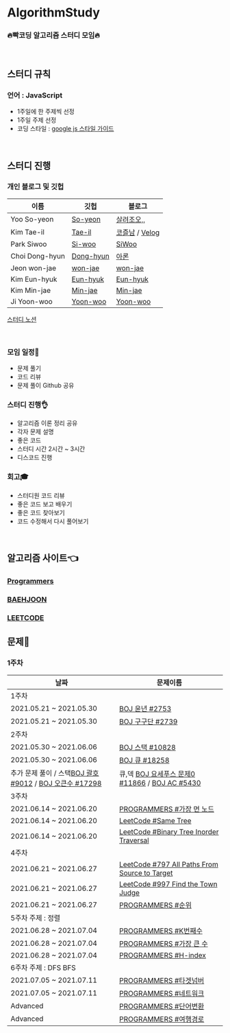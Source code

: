 # AlgorithmStudy
### **🔥빡코딩 알고리즘 스터디 모임🔥**

<br>

## 스터디 규칙

### 언어 : JavaScript
  - 1주일에 한 주제씩 선정
  - 1주일 주제 선정
  - 코딩 스타일 : [google js 스타일 가이드](https://steemit.com/wdev/@wonsama/javascript)
<br>

## **스터디 진행**

### 개인 블로그 및 깃헙

| 이름 | 깃헙 | 블로그 | 
|---|---|---|
| Yoo So-yeon | [So-yeon](https://github.com/loverduck) | [살려조오,,](https://codingduck.tistory.com/)  |
| Kim Tae-il | [Tae-il](https://github.com/james-taeil) | [코즐남](https://cozznam.tistory.com/) / [Velog](https://velog.io/@edan_3000) |
| Park Siwoo | [Si-woo](https://github.com/SiwooPak) | [SiWoo](https://velog.io/@dev_shu) |
| Choi Dong-hyun | [Dong-hyun](https://github.com/aarDong-hyunon-93 ) | [아론](https://velog.io/@aaron_93) |
| Jeon won-jae | [won-jae](https://github.com/coriander345) | [won-jae](https://coriander345.github.io/) |
| Kim Eun-hyuk | [Eun-hyuk](https://github.com/steel-hyuk) | [Eun-hyuk](https://velog.io/@steel_hyuk___2) |
| Kim Min-jae | [Min-jae](https://github.com/minjman2659) | [Min-jae](https://www.notion.so/minjman2659/16d5cc5769c84f4aacb11952a3625dfc) |
| Ji Yoon-woo | [Yoon-woo](https://github.com/unuuuuu) | [Yoon-woo](https://velog.io/@unuuuuu) |


[스터디 노션](https://www.notion.so/loverduck97/Algorithm-Study-2d0c49b91c074f419830852c96306e6d)

<br>


### 모임 일정📅
  - 문제 풀기
  - 코드 리뷰
  - 문제 풀이 Github 공유

### 스터디 진행👌
  - 알고리즘 이론 정리 공유
  - 각자 문제 설명
  - 좋은 코드 
  - 스터디 시간 2시간 ~ 3시간
  - 디스코드 진행

### 회고🎓
  - 스터디원 코드 리뷰
  - 좋은 코드 보고 배우기
  - 좋은 코드 찾아보기
  - 코드 수정해서 다시 풀어보기

<br>

## **알고리즘 사이트👈** 
### [Programmers](https://programmers.co.kr/learn/challenges?tab=all_challenges)<br>
### [BAEHJOON](https://www.acmicpc.net/)<br>
### [LEETCODE](https://leetcode.com/)<br>

## **문제**🥳

### 1주차
| 날짜 | 문제이름 | 
|---|---|
|1주차|
| 2021.05.21 ~ 2021.05.30 | [BOJ 윤년 #2753](https://www.acmicpc.net/problem/2753) |
| 2021.05.21 ~ 2021.05.30 | [BOJ 구구단 #2739](https://www.acmicpc.net/problem/2739) |
|2주차|
| 2021.05.30 ~ 2021.06.06 | [BOJ 스택 #10828](https://www.acmicpc.net/problem/10828) |
| 2021.05.30 ~ 2021.06.06 | [BOJ 큐 #18258](https://www.acmicpc.net/problem/18258) |
|추가 문제 풀이 / 스택[BOJ 괄호 #9012](https://www.acmicpc.net/problem/9012) / [BOJ 오큰수 #17298](https://www.acmicpc.net/problem/17298) | 큐,덱 [BOJ 요세푸스 문제0 #11866](https://www.acmicpc.net/problem/11866) / [BOJ AC #5430](https://www.acmicpc.net/problem/5430) |
|3주차|
| 2021.06.14 ~ 2021.06.20 | [PROGRAMMERS #가장 먼 노드](https://programmers.co.kr/learn/courses/30/lessons/49189) |
| 2021.06.14 ~ 2021.06.20 | [LeetCode #Same Tree](https://leetcode.com/problems/same-tree/) |
| 2021.06.14 ~ 2021.06.20 | [LeetCode #Binary Tree Inorder Traversal](https://leetcode.com/problems/binary-tree-inorder-traversal/) |
|4주차|
| 2021.06.21 ~ 2021.06.27 | [LeetCode #797 All Paths From Source to Target](https://leetcode.com/problems/all-paths-from-source-to-target/) |
| 2021.06.21 ~ 2021.06.27 | [LeetCode #997 Find the Town Judge](https://leetcode.com/problems/find-the-town-judge/) |
| 2021.06.21 ~ 2021.06.27 | [PROGRAMMERS #순위](https://programmers.co.kr/learn/courses/30/lessons/49191/) |
|5주차    주제 : 정렬|
| 2021.06.28 ~ 2021.07.04 | [PROGRAMMERS #K번째수](https://programmers.co.kr/learn/courses/30/lessons/42748) |
| 2021.06.28 ~ 2021.07.04 | [PROGRAMMERS #가장 큰 수](https://programmers.co.kr/learn/courses/30/lessons/42746) |
| 2021.06.28 ~ 2021.07.04 | [PROGRAMMERS #H-index](https://programmers.co.kr/learn/courses/30/lessons/42747) |
|6주차    주제 : DFS BFS|
| 2021.07.05 ~ 2021.07.11 | [PROGRAMMERS #타겟넘버](https://programmers.co.kr/learn/courses/30/lessons/43165) |
| 2021.07.05 ~ 2021.07.11 | [PROGRAMMERS #네트워크](https://programmers.co.kr/learn/courses/30/lessons/43162) |
| Advanced | [PROGRAMMERS #단어변환](https://programmers.co.kr/learn/courses/30/lessons/43163) |
| Advanced | [PROGRAMMERS #여행경로](https://programmers.co.kr/learn/courses/30/lessons/43164) |



